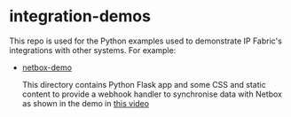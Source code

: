 # integration-demos
This repo is used for the Python examples used to demonstrate IP Fabric's integrations with other systems.  For example:
* [netbox-demo](netbox-demo) 

    This directory contains Python Flask app and some CSS and static content to provide a webhook handler to synchronise data with Netbox as shown in the demo in [this video](https://youtu.be/EdP3v8fq_jo)